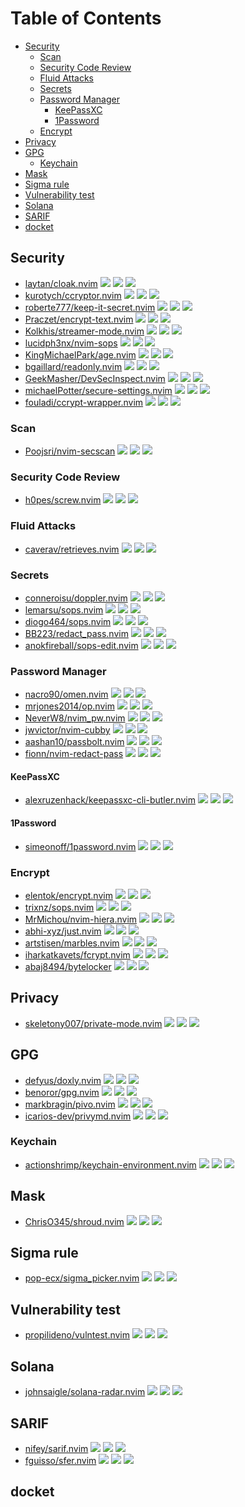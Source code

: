# Table of Contents

<!-- toc -->

- [Security](#security)
  - [Scan](#scan)
  - [Security Code Review](#security-code-review)
  - [Fluid Attacks](#fluid-attacks)
  - [Secrets](#secrets)
  - [Password Manager](#password-manager)
    - [KeePassXC](#keepassxc)
    - [1Password](#1password)
  - [Encrypt](#encrypt)
- [Privacy](#privacy)
- [GPG](#gpg)
  - [Keychain](#keychain)
- [Mask](#mask)
- [Sigma rule](#sigma-rule)
- [Vulnerability test](#vulnerability-test)
- [Solana](#solana)
- [SARIF](#sarif)
- [docket](#docket)

<!-- tocstop -->

## Security

- [laytan/cloak.nvim](https://github.com/laytan/cloak.nvim) ![](https://img.shields.io/github/stars/laytan/cloak.nvim) ![](https://img.shields.io/github/last-commit/laytan/cloak.nvim) ![](https://img.shields.io/github/commit-activity/y/laytan/cloak.nvim)
- [kurotych/ccryptor.nvim](https://github.com/kurotych/ccryptor.nvim) ![](https://img.shields.io/github/stars/kurotych/ccryptor.nvim) ![](https://img.shields.io/github/last-commit/kurotych/ccryptor.nvim) ![](https://img.shields.io/github/commit-activity/y/kurotych/ccryptor.nvim)
- [roberte777/keep-it-secret.nvim](https://github.com/roberte777/keep-it-secret.nvim) ![](https://img.shields.io/github/stars/roberte777/keep-it-secret.nvim) ![](https://img.shields.io/github/last-commit/roberte777/keep-it-secret.nvim) ![](https://img.shields.io/github/commit-activity/y/roberte777/keep-it-secret.nvim)
- [Praczet/encrypt-text.nvim](https://github.com/Praczet/encrypt-text.nvim) ![](https://img.shields.io/github/stars/Praczet/encrypt-text.nvim) ![](https://img.shields.io/github/last-commit/Praczet/encrypt-text.nvim) ![](https://img.shields.io/github/commit-activity/y/Praczet/encrypt-text.nvim)
- [Kolkhis/streamer-mode.nvim](https://github.com/Kolkhis/streamer-mode.nvim) ![](https://img.shields.io/github/stars/Kolkhis/streamer-mode.nvim) ![](https://img.shields.io/github/last-commit/Kolkhis/streamer-mode.nvim) ![](https://img.shields.io/github/commit-activity/y/Kolkhis/streamer-mode.nvim)
- [lucidph3nx/nvim-sops](https://github.com/lucidph3nx/nvim-sops) ![](https://img.shields.io/github/stars/lucidph3nx/nvim-sops) ![](https://img.shields.io/github/last-commit/lucidph3nx/nvim-sops) ![](https://img.shields.io/github/commit-activity/y/lucidph3nx/nvim-sops)
- [KingMichaelPark/age.nvim](https://github.com/KingMichaelPark/age.nvim) ![](https://img.shields.io/github/stars/KingMichaelPark/age.nvim) ![](https://img.shields.io/github/last-commit/KingMichaelPark/age.nvim) ![](https://img.shields.io/github/commit-activity/y/KingMichaelPark/age.nvim)
- [bgaillard/readonly.nvim](https://github.com/bgaillard/readonly.nvim) ![](https://img.shields.io/github/stars/bgaillard/readonly.nvim) ![](https://img.shields.io/github/last-commit/bgaillard/readonly.nvim) ![](https://img.shields.io/github/commit-activity/y/bgaillard/readonly.nvim)
- [GeekMasher/DevSecInspect.nvim](https://github.com/GeekMasher/DevSecInspect.nvim) ![](https://img.shields.io/github/stars/GeekMasher/DevSecInspect.nvim) ![](https://img.shields.io/github/last-commit/GeekMasher/DevSecInspect.nvim) ![](https://img.shields.io/github/commit-activity/y/GeekMasher/DevSecInspect.nvim)
- [michaelPotter/secure-settings.nvim](https://github.com/michaelPotter/secure-settings.nvim) ![](https://img.shields.io/github/stars/michaelPotter/secure-settings.nvim) ![](https://img.shields.io/github/last-commit/michaelPotter/secure-settings.nvim) ![](https://img.shields.io/github/commit-activity/y/michaelPotter/secure-settings.nvim)
- [fouladi/ccrypt-wrapper.nvim](https://github.com/fouladi/ccrypt-wrapper.nvim) ![](https://img.shields.io/github/stars/fouladi/ccrypt-wrapper.nvim) ![](https://img.shields.io/github/last-commit/fouladi/ccrypt-wrapper.nvim) ![](https://img.shields.io/github/commit-activity/y/fouladi/ccrypt-wrapper.nvim)

### Scan

- [Poojsri/nvim-secscan](https://github.com/Poojsri/nvim-secscan) ![](https://img.shields.io/github/stars/Poojsri/nvim-secscan) ![](https://img.shields.io/github/last-commit/Poojsri/nvim-secscan) ![](https://img.shields.io/github/commit-activity/y/Poojsri/nvim-secscan)

### Security Code Review

- [h0pes/screw.nvim](https://github.com/h0pes/screw.nvim) ![](https://img.shields.io/github/stars/h0pes/screw.nvim) ![](https://img.shields.io/github/last-commit/h0pes/screw.nvim) ![](https://img.shields.io/github/commit-activity/y/h0pes/screw.nvim)

### Fluid Attacks

- [caverav/retrieves.nvim](https://github.com/caverav/retrieves.nvim) ![](https://img.shields.io/github/stars/caverav/retrieves.nvim) ![](https://img.shields.io/github/last-commit/caverav/retrieves.nvim) ![](https://img.shields.io/github/commit-activity/y/caverav/retrieves.nvim)

### Secrets

- [conneroisu/doppler.nvim](https://github.com/conneroisu/doppler.nvim) ![](https://img.shields.io/github/stars/conneroisu/doppler.nvim) ![](https://img.shields.io/github/last-commit/conneroisu/doppler.nvim) ![](https://img.shields.io/github/commit-activity/y/conneroisu/doppler.nvim)
- [lemarsu/sops.nvim](https://github.com/lemarsu/sops.nvim) ![](https://img.shields.io/github/stars/lemarsu/sops.nvim) ![](https://img.shields.io/github/last-commit/lemarsu/sops.nvim) ![](https://img.shields.io/github/commit-activity/y/lemarsu/sops.nvim)
- [diogo464/sops.nvim](https://github.com/diogo464/sops.nvim) ![](https://img.shields.io/github/stars/diogo464/sops.nvim) ![](https://img.shields.io/github/last-commit/diogo464/sops.nvim) ![](https://img.shields.io/github/commit-activity/y/diogo464/sops.nvim)
- [BB223/redact_pass.nvim](https://github.com/BB223/redact_pass.nvim) ![](https://img.shields.io/github/stars/BB223/redact_pass.nvim) ![](https://img.shields.io/github/last-commit/BB223/redact_pass.nvim) ![](https://img.shields.io/github/commit-activity/y/BB223/redact_pass.nvim)
- [anokfireball/sops-edit.nvim](https://github.com/anokfireball/sops-edit.nvim) ![](https://img.shields.io/github/stars/anokfireball/sops-edit.nvim) ![](https://img.shields.io/github/last-commit/anokfireball/sops-edit.nvim) ![](https://img.shields.io/github/commit-activity/y/anokfireball/sops-edit.nvim)

### Password Manager

- [nacro90/omen.nvim](https://github.com/nacro90/omen.nvim) ![](https://img.shields.io/github/stars/nacro90/omen.nvim) ![](https://img.shields.io/github/last-commit/nacro90/omen.nvim) ![](https://img.shields.io/github/commit-activity/y/nacro90/omen.nvim)
- [mrjones2014/op.nvim](https://github.com/mrjones2014/op.nvim) ![](https://img.shields.io/github/stars/mrjones2014/op.nvim) ![](https://img.shields.io/github/last-commit/mrjones2014/op.nvim) ![](https://img.shields.io/github/commit-activity/y/mrjones2014/op.nvim)
- [NeverW8/nvim_pw.nvim](https://github.com/NeverW8/nvim_pw.nvim) ![](https://img.shields.io/github/stars/NeverW8/nvim_pw.nvim) ![](https://img.shields.io/github/last-commit/NeverW8/nvim_pw.nvim) ![](https://img.shields.io/github/commit-activity/y/NeverW8/nvim_pw.nvim)
- [jwvictor/nvim-cubby](https://github.com/jwvictor/nvim-cubby) ![](https://img.shields.io/github/stars/jwvictor/nvim-cubby) ![](https://img.shields.io/github/last-commit/jwvictor/nvim-cubby) ![](https://img.shields.io/github/commit-activity/y/jwvictor/nvim-cubby)
- [aashan10/passbolt.nvim](https://github.com/aashan10/passbolt.nvim) ![](https://img.shields.io/github/stars/aashan10/passbolt.nvim) ![](https://img.shields.io/github/last-commit/aashan10/passbolt.nvim) ![](https://img.shields.io/github/commit-activity/y/aashan10/passbolt.nvim)
- [fionn/nvim-redact-pass](https://github.com/fionn/nvim-redact-pass) ![](https://img.shields.io/github/stars/fionn/nvim-redact-pass) ![](https://img.shields.io/github/last-commit/fionn/nvim-redact-pass) ![](https://img.shields.io/github/commit-activity/y/fionn/nvim-redact-pass)

#### KeePassXC

- [alexruzenhack/keepassxc-cli-butler.nvim](https://github.com/alexruzenhack/keepassxc-cli-butler.nvim) ![](https://img.shields.io/github/stars/alexruzenhack/keepassxc-cli-butler.nvim) ![](https://img.shields.io/github/last-commit/alexruzenhack/keepassxc-cli-butler.nvim) ![](https://img.shields.io/github/commit-activity/y/alexruzenhack/keepassxc-cli-butler.nvim)

#### 1Password

- [simeonoff/1password.nvim](https://github.com/simeonoff/1password.nvim) ![](https://img.shields.io/github/stars/simeonoff/1password.nvim) ![](https://img.shields.io/github/last-commit/simeonoff/1password.nvim) ![](https://img.shields.io/github/commit-activity/y/simeonoff/1password.nvim)

### Encrypt

- [elentok/encrypt.nvim](https://github.com/elentok/encrypt.nvim) ![](https://img.shields.io/github/stars/elentok/encrypt.nvim) ![](https://img.shields.io/github/last-commit/elentok/encrypt.nvim) ![](https://img.shields.io/github/commit-activity/y/elentok/encrypt.nvim)
- [trixnz/sops.nvim](https://github.com/trixnz/sops.nvim) ![](https://img.shields.io/github/stars/trixnz/sops.nvim) ![](https://img.shields.io/github/last-commit/trixnz/sops.nvim) ![](https://img.shields.io/github/commit-activity/y/trixnz/sops.nvim)
- [MrMichou/nvim-hiera.nvim](https://github.com/MrMichou/nvim-hiera.nvim) ![](https://img.shields.io/github/stars/MrMichou/nvim-hiera.nvim) ![](https://img.shields.io/github/last-commit/MrMichou/nvim-hiera.nvim) ![](https://img.shields.io/github/commit-activity/y/MrMichou/nvim-hiera.nvim)
- [abhi-xyz/just.nvim](https://github.com/abhi-xyz/just.nvim) ![](https://img.shields.io/github/stars/abhi-xyz/just.nvim) ![](https://img.shields.io/github/last-commit/abhi-xyz/just.nvim) ![](https://img.shields.io/github/commit-activity/y/abhi-xyz/just.nvim)
- [artstisen/marbles.nvim](https://github.com/artstisen/marbles.nvim) ![](https://img.shields.io/github/stars/artstisen/marbles.nvim) ![](https://img.shields.io/github/last-commit/artstisen/marbles.nvim) ![](https://img.shields.io/github/commit-activity/y/artstisen/marbles.nvim)
- [iharkatkavets/fcrypt.nvim](https://github.com/iharkatkavets/fcrypt.nvim) ![](https://img.shields.io/github/stars/iharkatkavets/fcrypt.nvim) ![](https://img.shields.io/github/last-commit/iharkatkavets/fcrypt.nvim) ![](https://img.shields.io/github/commit-activity/y/iharkatkavets/fcrypt.nvim)
- [abaj8494/bytelocker](https://github.com/abaj8494/bytelocker) ![](https://img.shields.io/github/stars/abaj8494/bytelocker) ![](https://img.shields.io/github/last-commit/abaj8494/bytelocker) ![](https://img.shields.io/github/commit-activity/y/abaj8494/bytelocker)

## Privacy

- [skeletony007/private-mode.nvim](https://github.com/skeletony007/private-mode.nvim) ![](https://img.shields.io/github/stars/skeletony007/private-mode.nvim) ![](https://img.shields.io/github/last-commit/skeletony007/private-mode.nvim) ![](https://img.shields.io/github/commit-activity/y/skeletony007/private-mode.nvim)

## GPG

- [defyus/doxly.nvim](https://github.com/defyus/doxly.nvim) ![](https://img.shields.io/github/stars/defyus/doxly.nvim) ![](https://img.shields.io/github/last-commit/defyus/doxly.nvim) ![](https://img.shields.io/github/commit-activity/y/defyus/doxly.nvim)
- [benoror/gpg.nvim](https://github.com/benoror/gpg.nvim) ![](https://img.shields.io/github/stars/benoror/gpg.nvim) ![](https://img.shields.io/github/last-commit/benoror/gpg.nvim) ![](https://img.shields.io/github/commit-activity/y/benoror/gpg.nvim)
- [markbragin/pivo.nvim](https://github.com/markbragin/pivo.nvim) ![](https://img.shields.io/github/stars/markbragin/pivo.nvim) ![](https://img.shields.io/github/last-commit/markbragin/pivo.nvim) ![](https://img.shields.io/github/commit-activity/y/markbragin/pivo.nvim)
- [icarios-dev/privymd.nvim](https://github.com/icarios-dev/privymd.nvim) ![](https://img.shields.io/github/stars/icarios-dev/privymd.nvim) ![](https://img.shields.io/github/last-commit/icarios-dev/privymd.nvim) ![](https://img.shields.io/github/commit-activity/y/icarios-dev/privymd.nvim)

### Keychain

- [actionshrimp/keychain-environment.nvim](https://github.com/actionshrimp/keychain-environment.nvim) ![](https://img.shields.io/github/stars/actionshrimp/keychain-environment.nvim) ![](https://img.shields.io/github/last-commit/actionshrimp/keychain-environment.nvim) ![](https://img.shields.io/github/commit-activity/y/actionshrimp/keychain-environment.nvim)

## Mask

- [ChrisO345/shroud.nvim](https://github.com/ChrisO345/shroud.nvim) ![](https://img.shields.io/github/stars/ChrisO345/shroud.nvim) ![](https://img.shields.io/github/last-commit/ChrisO345/shroud.nvim) ![](https://img.shields.io/github/commit-activity/y/ChrisO345/shroud.nvim)

## Sigma rule

- [pop-ecx/sigma_picker.nvim](https://github.com/pop-ecx/sigma_picker.nvim) ![](https://img.shields.io/github/stars/pop-ecx/sigma_picker.nvim) ![](https://img.shields.io/github/last-commit/pop-ecx/sigma_picker.nvim) ![](https://img.shields.io/github/commit-activity/y/pop-ecx/sigma_picker.nvim)

## Vulnerability test

- [propilideno/vulntest.nvim](https://github.com/propilideno/vulntest.nvim) ![](https://img.shields.io/github/stars/propilideno/vulntest.nvim) ![](https://img.shields.io/github/last-commit/propilideno/vulntest.nvim) ![](https://img.shields.io/github/commit-activity/y/propilideno/vulntest.nvim)

## Solana

- [johnsaigle/solana-radar.nvim](https://github.com/johnsaigle/solana-radar.nvim) ![](https://img.shields.io/github/stars/johnsaigle/solana-radar.nvim) ![](https://img.shields.io/github/last-commit/johnsaigle/solana-radar.nvim) ![](https://img.shields.io/github/commit-activity/y/johnsaigle/solana-radar.nvim)

## SARIF

- [nifey/sarif.nvim](https://github.com/nifey/sarif.nvim) ![](https://img.shields.io/github/stars/nifey/sarif.nvim) ![](https://img.shields.io/github/last-commit/nifey/sarif.nvim) ![](https://img.shields.io/github/commit-activity/y/nifey/sarif.nvim)
- [fguisso/sfer.nvim](https://github.com/fguisso/sfer.nvim) ![](https://img.shields.io/github/stars/fguisso/sfer.nvim) ![](https://img.shields.io/github/last-commit/fguisso/sfer.nvim) ![](https://img.shields.io/github/commit-activity/y/fguisso/sfer.nvim)

## docket
